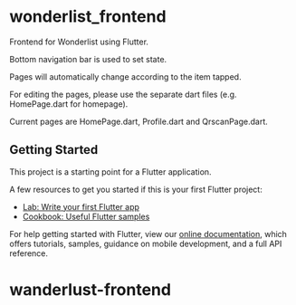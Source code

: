 # wonderlist_frontend

Frontend for Wonderlist using Flutter.

Bottom navigation bar is used to set state.

Pages will automatically change according to the item tapped.

For editing the pages, please use the separate dart files (e.g. HomePage.dart for homepage).

Current pages are HomePage.dart, Profile.dart and QrscanPage.dart.



## Getting Started

This project is a starting point for a Flutter application.

A few resources to get you started if this is your first Flutter project:

- [Lab: Write your first Flutter app](https://flutter.dev/docs/get-started/codelab)
- [Cookbook: Useful Flutter samples](https://flutter.dev/docs/cookbook)

For help getting started with Flutter, view our
[online documentation](https://flutter.dev/docs), which offers tutorials,
samples, guidance on mobile development, and a full API reference.
# wanderlust-frontend
